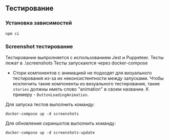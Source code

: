 ## Тестирование

### Установка зависимостей

```
npm ci
```

### Screenshot тестирование

Тестирование выпролняется с использованием Jest и Puppeteer.
Тесты лежат в .\screenshots
Тесты запускаются через docker-compose

* Стори компонентов с анимацией не подходят для визуального тестирования из-за их неконсистентности между запусками. Чтобы исключить такие компоненты из визуального тестирования, такие `stories` должны иметь слово "animation" в своем названии. К примеру - `ButtonLoadingAnimation`.

Для запуска тестов выполнить команду:

```
docker-compose up -d screenshots
```

Для обновления скриншотов выполнить команду:

```
docker-compose up -d screenshots-update
```